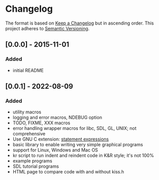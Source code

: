# Changelog

The format is based on [Keep a Changelog](http://keepachangelog.com/en/1.0.0/) but in ascending order.
This project adheres to [Semantic Versioning](http://semver.org/spec/v2.0.0.html).

## [0.0.0] - 2015-11-01

### Added

- initial README

## [0.0.1] - 2022-08-09

### Added

- utility macros
- logging and error macros, NDEBUG option
- TODO, FIXME, XXX macros
- error handling wrapper macros for libc, SDL, GL, UNIX; not comprehensive
- Use GNU C extension: [statement expressions](https://gcc.gnu.org/onlinedocs/gcc/Statement-Exprs.html)
- basic library to enable writing very simple graphical programs
- support for Linux, Windows and Mac OS
- kr script to run indent and reindent code in K&R style; it's not 100%
- example programs
- SDL tutorial programs
- HTML page to compare code with and without kiss.h
